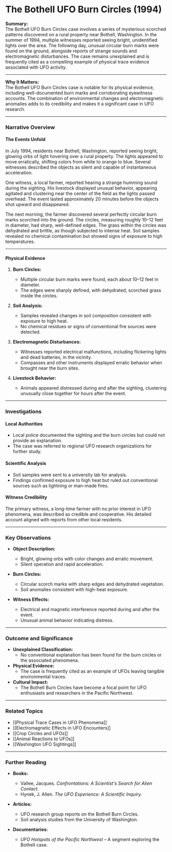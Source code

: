 # The Bothell UFO Burn Circles (1994)

**Summary:**  
The Bothell UFO Burn Circles case involves a series of mysterious scorched patterns discovered on a rural property near Bothell, Washington. In the summer of 1994, multiple witnesses reported seeing bright, unidentified lights over the area. The following day, unusual circular burn marks were found on the ground, alongside reports of strange sounds and electromagnetic disturbances. The case remains unexplained and is frequently cited as a compelling example of physical trace evidence associated with UFO activity.

---

**Why It Matters:**  
The Bothell UFO Burn Circles case is notable for its physical evidence, including well-documented burn marks and corroborating eyewitness accounts. The combination of environmental changes and electromagnetic anomalies adds to its credibility and makes it a significant case in UFO research.

---

### **Narrative Overview**

#### **The Events Unfold**

In July 1994, residents near Bothell, Washington, reported seeing bright, glowing orbs of light hovering over a rural property. The lights appeared to move erratically, shifting colors from white to orange to blue. Several witnesses described the objects as silent and capable of instantaneous acceleration.

One witness, a local farmer, reported hearing a strange humming sound during the sighting. His livestock displayed unusual behavior, appearing agitated and clustering near the center of the field as the lights passed overhead. The event lasted approximately 20 minutes before the objects shot upward and disappeared.

The next morning, the farmer discovered several perfectly circular burn marks scorched into the ground. The circles, measuring roughly 10–12 feet in diameter, had sharp, well-defined edges. The grass within the circles was dehydrated and brittle, as though subjected to intense heat. Soil samples revealed no chemical contamination but showed signs of exposure to high temperatures.

---

#### **Physical Evidence**

1. **Burn Circles:**
    
    - Multiple circular burn marks were found, each about 10–12 feet in diameter.
    - The edges were sharply defined, with dehydrated, scorched grass inside the circles.
2. **Soil Analysis:**
    
    - Samples revealed changes in soil composition consistent with exposure to high heat.
    - No chemical residues or signs of conventional fire sources were detected.
3. **Electromagnetic Disturbances:**
    
    - Witnesses reported electrical malfunctions, including flickering lights and dead batteries, in the vicinity.
    - Compasses and other instruments displayed erratic behavior when brought near the burn sites.
4. **Livestock Behavior:**
    
    - Animals appeared distressed during and after the sighting, clustering unusually close together for hours after the event.

---

### **Investigations**

#### **Local Authorities**

- Local police documented the sighting and the burn circles but could not provide an explanation.
- The case was referred to regional UFO research organizations for further study.

#### **Scientific Analysis**

- Soil samples were sent to a university lab for analysis.
- Findings confirmed exposure to high heat but ruled out conventional sources such as lightning or man-made fires.

#### **Witness Credibility**

The primary witness, a long-time farmer with no prior interest in UFO phenomena, was described as credible and cooperative. His detailed account aligned with reports from other local residents.

---

### **Key Observations**

- **Object Description:**
    
    - Bright, glowing orbs with color changes and erratic movement.
    - Silent operation and rapid acceleration.
- **Burn Circles:**
    
    - Circular scorch marks with sharp edges and dehydrated vegetation.
    - Soil anomalies consistent with high-heat exposure.
- **Witness Effects:**
    
    - Electrical and magnetic interference reported during and after the event.
    - Unusual animal behavior indicating distress.

---

### **Outcome and Significance**

- **Unexplained Classification:**
    - No conventional explanation has been found for the burn circles or the associated phenomena.
- **Physical Evidence:**
    - The case is frequently cited as an example of UFOs leaving tangible environmental traces.
- **Cultural Impact:**
    - The Bothell Burn Circles have become a focal point for UFO enthusiasts and researchers in the Pacific Northwest.

---

### **Related Topics**

- [[Physical Trace Cases in UFO Phenomena]]
- [[Electromagnetic Effects in UFO Encounters]]
- [[Crop Circles and UFOs]]
- [[Animal Reactions to UFOs]]
- [[Washington UFO Sightings]]

---

### **Further Reading**

- **Books:**
    
    - Vallee, Jacques. _Confrontations: A Scientist's Search for Alien Contact._
    - Hynek, J. Allen. _The UFO Experience: A Scientific Inquiry._
- **Articles:**
    
    - UFO research group reports on the Bothell Burn Circles.
    - Soil analysis studies from the University of Washington.
- **Documentaries:**
    
    - _UFO Hotspots of the Pacific Northwest_ – A segment exploring the Bothell case.


